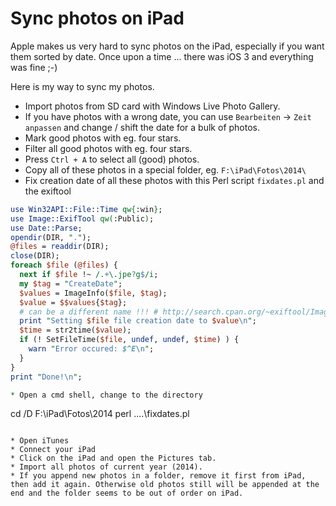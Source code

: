 # Sync photos on iPad

Apple makes us very hard to sync photos on the iPad, especially if you want them sorted by date. Once upon a time ... there was iOS 3 and everything was fine ;-)

Here is my way to sync my photos.

* Import photos from SD card with Windows Live Photo Gallery.
* If you have photos with a wrong date, you can use `Bearbeiten` -> `Zeit anpassen` and change / shift the date for a bulk of photos.
* Mark good photos with eg. four stars.
* Filter all good photos with eg. four stars.
* Press `Ctrl + A` to select all (good) photos.
* Copy all of these photos in a special folder, eg. `F:\iPad\Fotos\2014\`
* Fix creation date of all these photos with this Perl script `fixdates.pl` and the exiftool

```perl
use Win32API::File::Time qw{:win};
use Image::ExifTool qw(:Public);
use Date::Parse;
opendir(DIR, ".");
@files = readdir(DIR);
close(DIR);
foreach $file (@files) {
  next if $file !~ /.+\.jpe?g$/i;
  my $tag = "CreateDate";
  $values = ImageInfo($file, $tag);
  $value = $$values{$tag};
  # can be a different name !!! # http://search.cpan.org/~exiftool/Image-ExifTool-8.50/lib/Image/ExifTool.pod#ImageInfo
  print "Setting $file file creation date to $value\n";
  $time = str2time($value);
  if (! SetFileTime($file, undef, undef, $time) ) {
    warn "Error occured: $^E\n";
  }
}
print "Done!\n";

* Open a cmd shell, change to the directory

```
cd /D F:\iPad\Fotos\2014
perl ..\..\fixdates.pl
```

* Open iTunes
* Connect your iPad
* Click on the iPad and open the Pictures tab.
* Import all photos of current year (2014). 
* If you append new photos in a folder, remove it first from iPad, then add it again. Otherwise old photos still will be appended at the end and the folder seems to be out of order on iPad.


